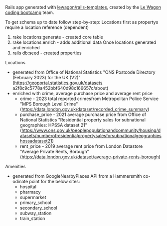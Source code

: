 Rails app generated with [lewagon/rails-templates](https://github.com/lewagon/rails-templates), created by the [Le Wagon coding bootcamp](https://www.lewagon.com) team.

To get schema up to date follow step-by-step:
Locations first as propertys require a location reference (dependent)
  1. rake locations:generate - created core table
  2. rake locations:enrich - adds additional data
Once locations generated and enriched
  3. rails db:seed - created properties

Locations
- generated from Office of National Statistics "ONS Postcode Directory (February 2023) for the UK (V2)" (https://geoportal.statistics.gov.uk/datasets a2f8c9c5778a452bbf640d98c166657c/about)
- enriched with crime, average purchase price and average rent price
  - crime - 2023 total reported crimesfrom Metropolitan Police Service "MPS Borough Level Crime" (https://data.london.gov.uk/dataset/recorded_crime_summary)
  - purchase_price - 2021 average purchase price from Office of National Statistics "Residential property sales for subnational geographies: HPSSA dataset 21" (https://www.ons.gov.uk/peoplepopulationandcommunity/housing/datasets/numberofresidentialpropertysalesforsubnationalgeographieshpssadataset21)
  - rent_price - 2019 average rent price from London Datastore "Average Private Rents, Borough" (https://data.london.gov.uk/dataset/average-private-rents-borough)

Amenities
- generated from GoogleNearbyPlaces API from a Hammersmith co-odinate point for the below sites:
  - hospital
  - pharmacy
  - supermarket
  - primary_school
  - secondary_school
  - subway_station
  - train_station
